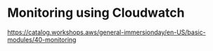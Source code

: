 # Monitoring using Cloudwatch
https://catalog.workshops.aws/general-immersionday/en-US/basic-modules/40-monitoring

